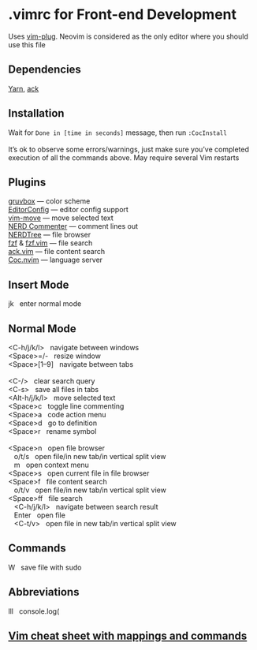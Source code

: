 # .vimrc for Front-end Development
Uses [vim-plug](https://github.com/junegunn/vim-plug). Neovim is considered as the only editor where you should use this file

## Dependencies
[Yarn](https://yarnpkg.com/), [ack](https://beyondgrep.com/)

## Installation
Wait for `Done in [time in seconds]` message, then run `:CocInstall` \
\
It’s ok to observe some errors/warnings, just make sure you’ve completed execution of all the commands above. May
require several Vim restarts

## Plugins
[gruvbox](https://github.com/morhetz/gruvbox) — color scheme \
[EditorConfig](https://github.com/editorconfig/editorconfig-vim) — editor config support \
[vim-move](https://github.com/matze/vim-move) — move selected text \
[NERD Commenter](https://github.com/preservim/nerdcommenter) — comment lines out \
[NERDTree](https://github.com/preservim/nerdtree) — file browser \
[fzf](https://github.com/junegunn/fzf) & [fzf.vim](https://github.com/junegunn/fzf.vim) — file search \
[ack.vim](https://github.com/mileszs/ack.vim) — file content search \
[Coc.nvim](https://github.com/neoclide/coc.nvim) — language server

## Insert Mode
jk &nbsp; enter normal mode

## Normal Mode
\<C-h/j/k/l\> &nbsp; navigate between windows \
\<Space\>=/- &nbsp; resize window \
\<Space\>\[1–9] &nbsp; navigate between tabs \
\
\<C-/\> &nbsp; clear search query \
\<C-s\> &nbsp; save all files in tabs \
\<Alt-h/j/k/l\> &nbsp; move selected text \
\<Space\>c &nbsp; toggle line commenting \
\<Space\>a &nbsp; code action menu \
\<Space\>d &nbsp; go to definition \
\<Space\>r &nbsp; rename symbol \
\
\<Space\>n &nbsp; open file browser \
&nbsp;&nbsp; o/t/s &nbsp; open file/in new tab/in vertical split view \
&nbsp;&nbsp; m &nbsp; open context menu \
\<Space\>s &nbsp; open current file in file browser \
\<Space\>f &nbsp; file content search \
&nbsp;&nbsp; o/t/v &nbsp; open file/in new tab/in vertical split view \
\<Space\>ff &nbsp; file search \
&nbsp;&nbsp; \<C-h/j/k/l\> &nbsp; navigate between search result \
&nbsp;&nbsp; Enter &nbsp; open file \
&nbsp;&nbsp; \<C-t/v\> &nbsp; open file in new tab/in vertical split view

## Commands
W &nbsp; save file with sudo

## Abbreviations
lll &nbsp; console.log(

## [Vim cheat sheet with mappings and commands](https://docs.google.com/document/d/11iPRUc-0upxiVbDZnDmMhZxuTiiyPahBsCCReZBA2JQ)
